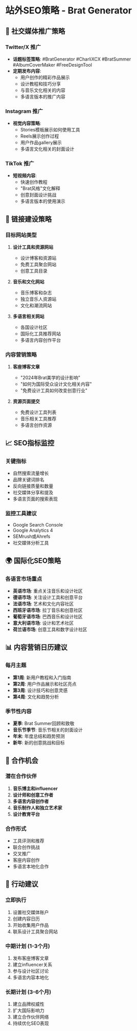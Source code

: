 # 站外SEO策略 - Brat Generator

## 🚀 社交媒体推广策略

### Twitter/X 推广
- **话题标签策略**: #BratGenerator #CharliXCX #BratSummer #AlbumCoverMaker #FreeDesignTool
- **定期发布内容**:
  - 用户创作的精彩作品展示
  - 设计教程和技巧分享
  - 与音乐文化相关的内容
  - 多语言版本的推广内容

### Instagram 推广
- **视觉内容策略**:
  - Stories模板展示如何使用工具
  - Reels展示创作过程
  - 用户作品gallery展示
  - 多语言文化相关的封面设计

### TikTok 推广
- **短视频内容**:
  - 快速创作教程
  - "Brat风格"文化解释
  - 创意封面设计挑战
  - 多语言版本的使用演示

## 🔗 链接建设策略

### 目标网站类型
1. **设计工具和资源网站**
   - 设计博客和资源站
   - 免费工具聚合网站
   - 创意工具目录

2. **音乐和文化网站**
   - 音乐博客和杂志
   - 独立音乐人资源站
   - 文化和潮流网站

3. **多语言相关网站**
   - 各国设计社区
   - 国际化工具推荐网站
   - 多语言内容创作平台

### 内容营销策略
1. **客座博客文章**
   - "2024年Brat美学的设计影响"
   - "如何为国际受众设计文化相关内容"
   - "免费设计工具如何改变创意行业"

2. **资源页面提交**
   - 免费设计工具列表
   - 音乐相关工具推荐
   - 多语言创作资源

## 📈 SEO指标监控

### 关键指标
- 自然搜索流量增长
- 品牌关键词排名
- 反向链接质量和数量
- 社交媒体分享和提及
- 多语言页面的搜索表现

### 监控工具建议
- Google Search Console
- Google Analytics 4
- SEMrush或Ahrefs
- 社交媒体分析工具

## 🌍 国际化SEO策略

### 各语言市场重点
- **英语市场**: 重点关注音乐和设计社区
- **德语市场**: 关注设计工具和创意平台
- **法语市场**: 艺术和文化内容社区
- **西班牙语市场**: 拉丁音乐和创意社区
- **葡萄牙语市场**: 巴西音乐和设计社区
- **意大利语市场**: 设计和艺术社区
- **荷兰语市场**: 创意工具和数字设计社区

## 📊 内容营销日历建议

### 每月主题
- **第1周**: 新用户教程和入门指南
- **第2周**: 用户作品展示和社区亮点
- **第3周**: 设计技巧和创意灵感
- **第4周**: 文化和趋势分析

### 季节性内容
- **夏季**: Brat Summer回顾和致敬
- **音乐节季节**: 音乐节相关的封面设计
- **年末**: 年度总结和趋势预测
- **新年**: 新的创意挑战和目标

## 🎯 合作机会

### 潜在合作伙伴
1. **音乐博主和influencer**
2. **设计师和创意工作者**
3. **多语言内容创作者**
4. **音乐制作人和独立艺术家**
5. **设计教育平台**

### 合作形式
- 工具评测和推荐
- 联合创作挑战
- 交叉推广
- 客座内容创作
- 多语言本地化合作

## 📝 行动建议

### 立即执行
1. 设置社交媒体账户
2. 创建内容日历
3. 开始收集用户作品
4. 联系设计工具聚合网站

### 中期计划 (1-3个月)
1. 发布客座博客文章
2. 建立influencer关系
3. 参与设计社区讨论
4. 多语言内容本地化

### 长期计划 (3-6个月)
1. 建立品牌权威性
2. 扩大国际影响力
3. 建立合作伙伴网络
4. 持续优化SEO表现